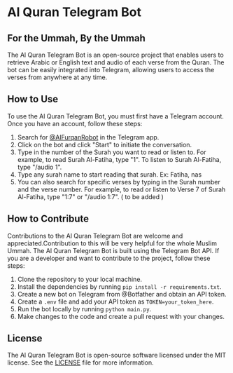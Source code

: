 # Al Quran Telegram Bot
## For the Ummah, By the Ummah
The Al Quran Telegram Bot is an open-source project that enables users to retrieve Arabic or English text and audio of each verse from the Quran. The bot can be easily integrated into Telegram, allowing users to access the verses from anywhere at any time.


## How to Use

To use the Al Quran Telegram Bot, you must first have a Telegram account. Once you have an account, follow these steps:

1. Search for [@AlFurqanRobot](https://t.me/AlFurqanRobot) in the Telegram app.
2. Click on the bot and click "Start" to initiate the conversation.
3. Type in the number of the Surah you want to read or listen to. For example, to read Surah Al-Fatiha, type "1". To listen to Surah Al-Fatiha, type "/audio 1".
4. Type any surah name to start reading that surah. Ex: Fatiha, nas
5. You can also search for specific verses by typing in the Surah number and the verse number. For example, to read or listen to Verse 7 of Surah Al-Fatiha, type "1:7" or "/audio 1:7". ( to be added )

## How to Contribute
Contributions to the Al Quran Telegram Bot are welcome and appreciated.Contribution to this will be very helpful for the whole Muslim Ummah.
The Al Quran Telegram Bot is built using the Telegram Bot API.
If you are a developer and want to contribute to the project, follow these steps:

1. Clone the repository to your local machine.
2. Install the dependencies by running `pip install -r requirements.txt`.
3. Create a new bot on Telegram from @Botfather and obtain an API token.
4. Create a `.env` file and add your API token as `TOKEN=your_token_here`.
5. Run the bot locally by running `python main.py`.
6. Make changes to the code and create a pull request with your changes.



## License

The Al Quran Telegram Bot is open-source software licensed under the MIT license. See the [LICENSE](LICENSE) file for more information.
